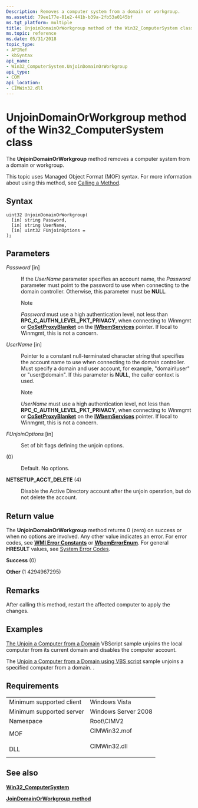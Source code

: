 ```yaml
---
Description: Removes a computer system from a domain or workgroup.
ms.assetid: 79ee177e-81e2-441b-b39a-2fb53a0145bf
ms.tgt_platform: multiple
title: UnjoinDomainOrWorkgroup method of the Win32_ComputerSystem class
ms.topic: reference
ms.date: 05/31/2018
topic_type: 
- APIRef
- kbSyntax
api_name: 
- Win32_ComputerSystem.UnjoinDomainOrWorkgroup
api_type: 
- COM
api_location: 
- CIMWin32.dll
---
```


# UnjoinDomainOrWorkgroup method of the Win32\_ComputerSystem class

The **UnjoinDomainOrWorkgroup** method removes a computer system from a domain or workgroup.

This topic uses Managed Object Format (MOF) syntax. For more information about using this method, see [Calling a Method](https://docs.microsoft.com/windows/desktop/WmiSdk/calling-a-method).

## Syntax


```mof
uint32 UnjoinDomainOrWorkgroup(
  [in] string Password,
  [in] string UserName,
  [in] uint32 FUnjoinOptions = 
);
```



## Parameters

<dl> <dt>

*Password* \[in\]
</dt> <dd>

If the *UserName* parameter specifies an account name, the *Password* parameter must point to the password to use when connecting to the domain controller. Otherwise, this parameter must be **NULL**.

> [!Note]  
> *Password* must use a high authentication level, not less than **RPC\_C\_AUTHN\_LEVEL\_PKT\_PRIVACY**, when connecting to Winmgmt or [**CoSetProxyBlanket**](https://msdn.microsoft.com/en-us/library/ms692692(v=VS.85).aspx) on the [**IWbemServices**](https://docs.microsoft.com/windows/desktop/api/wbemcli/nn-wbemcli-iwbemservices) pointer. If local to Winmgmt, this is not a concern.

 

</dd> <dt>

*UserName* \[in\]
</dt> <dd>

Pointer to a constant null-terminated character string that specifies the account name to use when connecting to the domain controller. Must specify a domain and user account, for example, "domain\\user" or "user@domain". If this parameter is **NULL**, the caller context is used.

> [!Note]  
> *UserName* must use a high authentication level, not less than **RPC\_C\_AUTHN\_LEVEL\_PKT\_PRIVACY**, when connecting to Winmgmt or [**CoSetProxyBlanket**](https://msdn.microsoft.com/en-us/library/ms692692(v=VS.85).aspx) on the [**IWbemServices**](https://docs.microsoft.com/windows/desktop/api/wbemcli/nn-wbemcli-iwbemservices) pointer. If local to Winmgmt, this is not a concern.

 

</dd> <dt>

*FUnjoinOptions* \[in\]
</dt> <dd>

Set of bit flags defining the unjoin options.

<dt>



 (0)


</dt> <dd>

Default. No options.

</dd> <dt>

<span id="NETSETUP_ACCT_DELETE"></span><span id="netsetup_acct_delete"></span>

<span id="NETSETUP_ACCT_DELETE"></span><span id="netsetup_acct_delete"></span>**NETSETUP\_ACCT\_DELETE** (4)


</dt> <dd>

Disable the Active Directory account after the unjoin operation, but do not delete the account.

</dd> </dl> </dd> </dl>

## Return value

The **UnjoinDomainOrWorkgroup** method returns 0 (zero) on success or when no options are involved. Any other value indicates an error. For error codes, see [**WMI Error Constants**](https://docs.microsoft.com/windows/desktop/WmiSdk/wmi-error-constants) or [**WbemErrorEnum**](https://docs.microsoft.com/windows/desktop/api/wbemdisp/ne-wbemdisp-wbemerrorenum). For general **HRESULT** values, see [System Error Codes](https://docs.microsoft.com/windows/desktop/Debug/system-error-codes).

<dl> <dt>

**Success** (0)
</dt> <dt>

**Other** (1 4294967295)
</dt> </dl>

## Remarks

After calling this method, restart the affected computer to apply the changes.

## Examples

[The Unjoin a Computer from a Domain](https://Gallery.TechNet.Microsoft.Com/c2025ace-cb51-4136-9de9-db8871f79f62) VBScript sample unjoins the local computer from its current domain and disables the computer account.

The [Unjoin a Computer from a Domain using VBS script](https://Gallery.TechNet.Microsoft.Com/Unjoin-a-Computer-from-a-825249e1) sample unjoins a specified computer from a domain. .

## Requirements



|                                     |                                                                                         |
|-------------------------------------|-----------------------------------------------------------------------------------------|
| Minimum supported client<br/> | Windows Vista<br/>                                                                |
| Minimum supported server<br/> | Windows Server 2008<br/>                                                          |
| Namespace<br/>                | Root\\CIMV2<br/>                                                                  |
| MOF<br/>                      | <dl> <dt>CIMWin32.mof</dt> </dl> |
| DLL<br/>                      | <dl> <dt>CIMWin32.dll</dt> </dl> |



## See also

<dl> <dt>

[**Win32\_ComputerSystem**](win32-computersystem.md)
</dt> <dt>

[**JoinDomainOrWorkgroup method**](joindomainorworkgroup-method-in-class-win32-computersystem.md)
</dt> </dl>

 

 




